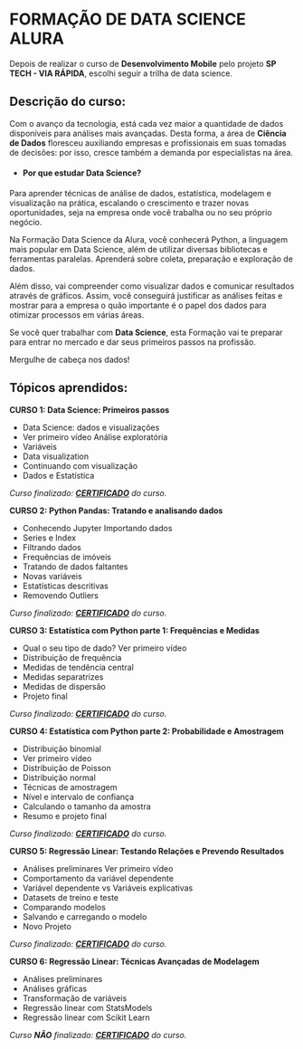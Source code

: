 # FORMAÇÃO DE DATA SCIENCE ALURA
Depois de realizar o curso de **Desenvolvimento Mobile** pelo projeto **SP TECH - VIA RÁPIDA**, escolhi seguir a trilha de data science.

## Descrição do curso:
Com o avanço da tecnologia, está cada vez maior a quantidade de dados disponíveis para análises mais avançadas. Desta forma, a área de  **Ciência de Dados**  floresceu auxiliando empresas e profissionais em suas tomadas de decisões: por isso, cresce também a demanda por especialistas na área.

-   #### **Por que estudar Data Science?**
    
Para aprender técnicas de análise de dados, estatística, modelagem e visualização na prática, escalando o crescimento e trazer novas oportunidades, seja na empresa onde você trabalha ou no seu próprio negócio.

Na Formação Data Science da Alura, você conhecerá Python, a linguagem mais popular em Data Science, além de utilizar diversas bibliotecas e ferramentas paralelas. Aprenderá sobre coleta, preparação e exploração de dados.

Além disso, vai compreender como visualizar dados e comunicar resultados através de gráficos. Assim, você conseguirá justificar as análises feitas e mostrar para a empresa o quão importante é o papel dos dados para otimizar processos em várias áreas.

Se você quer trabalhar com  **Data Science**, esta Formação vai te preparar para entrar no mercado e dar seus primeiros passos na profissão.

Mergulhe de cabeça nos dados!

## Tópicos aprendidos:

**CURSO 1: Data Science: Primeiros passos**
 - Data Science: dados e visualizações 
 - Ver primeiro vídeo Análise exploratória 
 - Variáveis 
 - Data visualization 
 - Continuando com visualização 
 - Dados e Estatística
 
*Curso finalizado: [**CERTIFICADO**](https://cursos.alura.com.br/certificate/ranierisoares93/data-science-primeiros-passos) do curso.*

 **CURSO 2: Python Pandas: Tratando e analisando dados**
 - Conhecendo Jupyter Importando dados 
 - Series e Index 
 - Filtrando dados
 - Frequências de imóveis 
 - Tratando de dados faltantes 
 - Novas variáveis
 - Estatísticas descritivas 
 - Removendo Outliers
 
 *Curso finalizado: [**CERTIFICADO**](https://cursos.alura.com.br/certificate/ranierisoares93/introducao-python-pandas) do curso.*
 
 **CURSO 3: Estatística com Python parte 1: Frequências e Medidas** 
 - Qual o seu tipo de dado? Ver primeiro vídeo
 - Distribuição de frequência
 - Medidas de tendência central
 - Medidas separatrizes
 - Medidas de dispersão
 - Projeto final
 
 *Curso finalizado: [**CERTIFICADO**](https://cursos.alura.com.br/certificate/ranierisoares93/estatistica-distribuicoes-e-medidas) do curso.*
 
 **CURSO 4: Estatística com Python parte 2: Probabilidade e Amostragem**
 - Distribuição binomial 
 - Ver primeiro vídeo 
 - Distribuição de Poisson
 - Distribuição normal 
 - Técnicas de amostragem 
 - Nível e intervalo de confiança 
 - Calculando o tamanho da amostra 
 - Resumo e projeto final
 
 *Curso finalizado: [**CERTIFICADO**](https://cursos.alura.com.br/certificate/ranierisoares93/estatistica-probabilidade-e-amostragem) do curso.*

**CURSO 5: Regressão Linear: Testando Relações e Prevendo Resultados**
- Análises preliminares Ver primeiro vídeo
- Comportamento da variável dependente
- Variável dependente vs Variáveis explicativas
- Datasets de treino e teste
- Comparando modelos
- Salvando e carregando o modelo
- Novo Projeto

 *Curso finalizado: [**CERTIFICADO**](https://cursos.alura.com.br/certificate/ranierisoares93/data-science-modelo-regressao-linear) do curso.*
 
 **CURSO 6: Regressão Linear: Técnicas Avançadas de Modelagem**
 - Análises preliminares
 - Análises gráficas
 - Transformação de variáveis
 - Regressão linear com StatsModels
 - Regressão linear com Scikit Learn
 
 *Curso **NÃO** finalizado: [**CERTIFICADO**]() do curso.*
